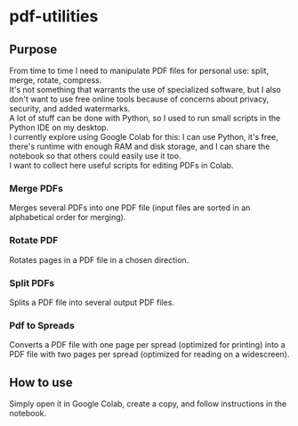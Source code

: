 # pdf-utilities


## Purpose

From time to time I need to manipulate PDF files for personal use: split, merge, rotate, compress.  
It's not something that warrants the use of specialized software, but I also don't want to use free online tools because of concerns about privacy, security, and added watermarks.  
A lot of stuff can be done with Python, so I used to run small scripts in the Python IDE on my desktop.  
I currently explore using Google Colab for this: I can use Python, it's free, there's runtime with enough RAM and disk storage, and I can share the notebook so that others could easily use it too.  
I want to collect here useful scripts for editing PDFs in Colab.

### Merge PDFs  
Merges several PDFs into one PDF file (input files are sorted in an alphabetical order for merging).  

### Rotate PDF
Rotates pages in a PDF file in a chosen direction.

### Split PDFs  
Splits a PDF file into several output PDF files.  

### Pdf to Spreads  
Converts a PDF file with one page per spread (optimized for printing) into a PDF file with two pages per spread (optimized for reading on a widescreen). 

## How to use

Simply open it in Google Colab, create a copy, and follow instructions in the notebook. 
